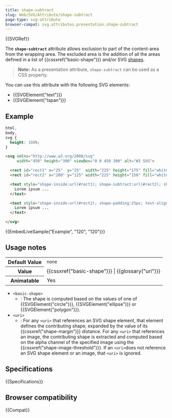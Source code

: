 ```yaml
---
title: shape-subtract
slug: Web/SVG/Attribute/shape-subtract
page-type: svg-attribute
browser-compat: svg.attributes.presentation.shape-subtract
---
```


{{SVGRef}}

The **`shape-subtract`** attribute allows exclusion to part of the content-area from the wrapping area. The excluded area is the addition of all the areas defined in a list of {{cssxref("basic-shape")}} and/or SVG [shapes](/en-US/docs/Web/SVG/Tutorial/Basic_Shapes).

> **Note:** As a presentation attribute, `shape-subtract` can be used as a CSS property.

You can use this attribute with the following SVG elements:

- {{SVGElement("text")}}
- {{SVGElement("tspan")}}

## Example

```css hidden
html,
body,
svg {
  height: 100%;
}
```

```html
<svg xmlns="http://www.w3.org/2000/svg"
     width="450" height="300" viewBox="0 0 450 300" alt="W3 SVG">

  <rect id="rect1" x="25"  y="25"  width="225" height="175" fill="white" stroke="black"/>
  <rect id="rect2" x="200" y="125" width="225" height="150" fill="white" stroke="black" style="shape-margin:25px;"/>

  <text style="shape-inside:url(#rect1); shape-subtract:url(#rect2); shape-padding:25px; text-align:justified;">
    Lorem ipsum ...
  </text>

  <text style="shape-inside:url(#rect2); shape-padding:25px; text-align:justified;">
    Lorem ipsum ...
  </text>

</svg>
```

{{EmbedLiveSample("Example", "120", "120")}}

## Usage notes

<table class="properties">
  <tbody>
    <tr>
      <th scope="row">Default Value</th>
      <td><code>none</code></td>
    </tr>
    <tr>
      <th scope="row">Value</th>
      <td>{{cssxref("basic-shape")}} | {{glossary("uri")}}</td>
    </tr>
    <tr>
      <th scope="row">Animatable</th>
      <td>Yes</td>
    </tr>
  </tbody>
</table>

- `<basic-shape>`
  - : The shape is computed based on the values of one of {{SVGElement("circle")}}, {{SVGElement("ellipse")}} or {{SVGElement("polygon")}}.
- `<uri>`
  - : For any `<uri>` that references an SVG shape element, that element defines the contributing shape, expanded by the value of its {{cssxref("shape-margin")}} distance. For any `<uri>` that references an image, the contributing shape is extracted and computed based on the alpha channel of the specified image using the {{cssxref("shape-image-threshold")}}. If an `<uri>`does not reference an SVG shape element or an image, that `<uri>` is ignored.

## Specifications

{{Specifications}}

## Browser compatibility

{{Compat}}
